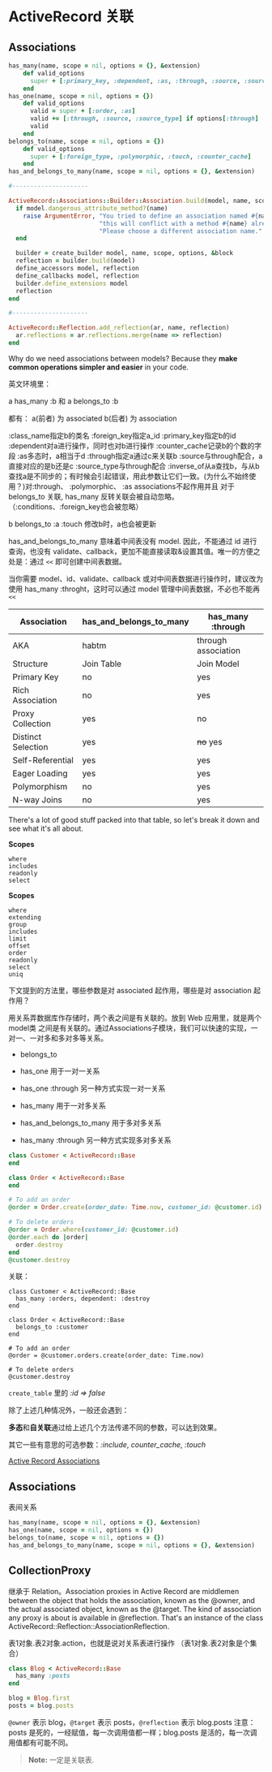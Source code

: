 # ActiveRecord 关联

## Associations

```ruby
has_many(name, scope = nil, options = {}, &extension)
    def valid_options
      super + [:primary_key, :dependent, :as, :through, :source, :source_type, :inverse_of, :counter_cache]
    end
has_one(name, scope = nil, options = {})
    def valid_options
      valid = super + [:order, :as]
      valid += [:through, :source, :source_type] if options[:through]
      valid
    end
belongs_to(name, scope = nil, options = {})
    def valid_options
      super + [:foreign_type, :polymorphic, :touch, :counter_cache]
    end
has_and_belongs_to_many(name, scope = nil, options = {}, &extension)

#---------------------

ActiveRecord::Associations::Builder::Association.build(model, name, scope, options, &block)
  if model.dangerous_attribute_method?(name)
    raise ArgumentError, "You tried to define an association named #{name} on the model #{model.name}, but " \
                         "this will conflict with a method #{name} already defined by Active Record. " \
                         "Please choose a different association name."
  end

  builder = create_builder model, name, scope, options, &block
  reflection = builder.build(model)
  define_accessors model, reflection
  define_callbacks model, reflection
  builder.define_extensions model
  reflection
end

#---------------------

ActiveRecord::Reflection.add_reflection(ar, name, reflection)
  ar.reflections = ar.reflections.merge(name => reflection)
end
```

Why do we need associations between models? Because they **make common operations simpler and easier** in your code.

英文环境里：

a has_many :b
和
a belongs_to :b

都有：
a(前者) 为 associated
b(后者) 为 association

:class_name指定b的类名
:foreign_key指定a_id
:primary_key指定b的id
:dependent对a进行操作，同时也对b进行操作
:counter_cache记录b的个数的字段
:as多态时，a相当于d
:through指定a通过c来关联b
:source与through配合，a直接对应的是b还是c
:source_type与through配合
:inverse_of从a查找b，与从b查找a是不同步的；有时候会引起错误，用此参数让它们一致。(为什么不始终使用？)对:through、 :polymorphic、 :as associations不起作用并且 对于 belongs_to 关联, has_many 反转关联会被自动忽略。
（:conditions、:foreign_key也会被忽略）

b belongs_to :a
:touch 修改b时，a也会被更新

has_and_belongs_to_many 意味着中间表没有 model. 因此，不能通过 id 进行查询，也没有 validate、callback，更加不能直接读取&设置其值。唯一的方便之处是：通过 `<<` 即可创建中间表数据。

当你需要 model、id、validate、callback 或对中间表数据进行操作时，建议改为使用 has_many :throght，这时可以通过 model 管理中间表数据，不必也不能再 `<<`


| Association      | has_and_belongs_to_many | has_many :through |
|--                |--                       |----               |
| AKA | habtm      | through association|
| Structure        | Join Table | Join Model|
| Primary Key | no | yes|
| Rich Association | no | yes|
| Proxy Collection | yes| no|
| Distinct Selection | yes | ~~no~~ yes|
| Self-Referential | yes | yes|
| Eager Loading | yes| yes|
| Polymorphism |  no | yes|
| N-way Joins | no | yes |

There's a lot of good stuff packed into that table, so let's break it down and see what it's all about.



**Scopes**

```
where
includes
readonly
select
```

**Scopes**

```
where
extending
group
includes
limit
offset
order
readonly
select
uniq
```

下文提到的方法里，哪些参数是对 associated 起作用，哪些是对 association 起作用？

用关系弄数据库作存储时，两个表之间是有关联的。放到 Web 应用里，就是两个 model类 之间是有关联的。通过Associations子模块，我们可以快速的实现，一对一、一对多和多对多等关系。

 - belongs_to

 - has_one 用于一对一关系
 - has_one :through 另一种方式实现一对一关系

 - has_many 用于一对多关系

 - has_and_belongs_to_many 用于多对多关系
 - has_many :through 另一种方式实现多对多关系

```ruby
class Customer < ActiveRecord::Base
end

class Order < ActiveRecord::Base
end

# To add an order
@order = Order.create(order_date: Time.now, customer_id: @customer.id)

# To delete orders
@order = Order.where(customer_id: @customer.id)
@order.each do |order|
  order.destroy
end
@customer.destroy
```

关联：

```
class Customer < ActiveRecord::Base
  has_many :orders, dependent: :destroy
end

class Order < ActiveRecord::Base
  belongs_to :customer
end

# To add an order
@order = @customer.orders.create(order_date: Time.now)

# To delete orders
@customer.destroy
```

`create_table` 里的 *:id => false*

除了上述几种情况外，一般还会遇到：

**多态**和**自关联**通过给上述几个方法传递不同的参数，可以达到效果。

其它一些有意思的可选参数：*:include*, *counter_cache*, *:touch*

[Active Record Associations](http://edgeguides.rubyonrails.org/association_basics.html)


## Associations

表间关系

```ruby
has_many(name, scope = nil, options = {}, &extension)
has_one(name, scope = nil, options = {})
belongs_to(name, scope = nil, options = {})
has_and_belongs_to_many(name, scope = nil, options = {}, &extension)
```

## CollectionProxy

继承于 Relation。Association proxies in Active Record are middlemen between the object that holds the association, known as the @owner, and the actual associated object, known as the @target. The kind of association any proxy is about is available in @reflection. That's an instance of the class ActiveRecord::Reflection::AssociationReflection.

表1对象.表2对象.action，也就是说对关系表进行操作 （表1对象.表2对象是个集合）

```ruby
class Blog < ActiveRecord::Base
  has_many :posts
end

blog = Blog.first
posts = blog.posts
```

`@owner` 表示 blog，`@target` 表示 posts，`@reflection` 表示 blog.posts
注意：posts 是死的，一经赋值，每一次调用值都一样；blog.posts 是活的，每一次调用值都有可能不同。

> **Note:** 一定是关联表.

